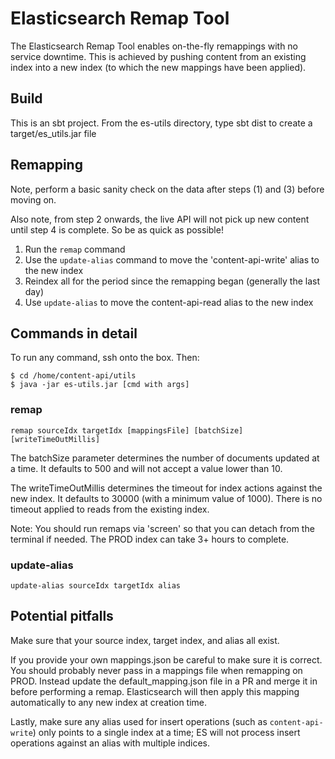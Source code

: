 Elasticsearch Remap Tool
=====================

The Elasticsearch Remap Tool enables on-the-fly remappings with no service
downtime. This is achieved by pushing content from an existing index into a new
index (to which the new mappings have been applied).

Build
-----

This is an sbt project. From the es-utils directory, type sbt dist to create a
target/es_utils.jar file

Remapping
---------

Note, perform a basic sanity check on the data after steps (1) and (3) before
moving on.

Also note, from step 2 onwards, the live API will not pick up new content until
step 4 is complete. So be as quick as possible!

1. Run the `remap` command
2. Use the `update-alias` command to move the 'content-api-write' alias to the new index
3. Reindex all for the period since the remapping began (generally the last day)
4. Use `update-alias` to move the content-api-read alias to the new index

Commands in detail
------------------

To run any command, ssh onto the box. Then:

    $ cd /home/content-api/utils
    $ java -jar es-utils.jar [cmd with args]

### remap

    remap sourceIdx targetIdx [mappingsFile] [batchSize] [writeTimeOutMillis]

The batchSize parameter determines the number of documents updated at a time. It
defaults to 500 and will not accept a value lower than 10.

The writeTimeOutMillis determines the timeout for index actions against the new
index. It defaults to 30000 (with a minimum value of 1000). There is no timeout
applied to reads from the existing index.

Note: You should run remaps via 'screen' so that you can detach from the
terminal if needed. The PROD index can take 3+ hours to complete.

### update-alias

    update-alias sourceIdx targetIdx alias

Potential pitfalls
------------------

Make sure that your source index, target index, and alias all exist.

If you provide your own mappings.json be careful to make sure it is correct. You
should probably never pass in a mappings file when remapping on PROD. Instead
update the default_mapping.json file in a PR and merge it in before performing a
remap. Elasticsearch will then apply this mapping automatically to any new index
at creation time.

Lastly, make sure any alias used for insert operations (such as
`content-api-write`) only points to a single index at a time; ES will not
process insert operations against an alias with multiple indices.

